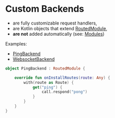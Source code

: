 # Custom Backends

* are fully customizable request handlers,
* are Kotlin objects that extend [RoutedModule](/core/core/src/commonMain/kotlin/zakadabar/core/route/RoutedModule.kt),
* **are not** added automatically (see: [Modules](../common/Modules.md))

Examples:

* [PingBackend](/lib/examples/src/jvmMain/kotlin/zakadabar/lib/examples/backend/misc/PingBackend.kt)
* [WebsocketBackend](/lib/examples/src/jvmMain/kotlin/zakadabar/lib/examples/backend/misc/WebsocketBackend.kt)

```kotlin
object PingBackend : RoutedModule {

    override fun onInstallRoutes(route: Any) {
        with(route as Route) {
            get("ping") {
                call.respond("pong")
            }
        }
    }
}
```